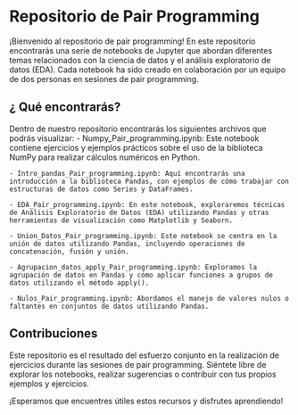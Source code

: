 # Repositorio de Pair Programming

¡Bienvenido al repositorio de pair programming! En este repositorio encontrarás una serie de notebooks de Jupyter que abordan diferentes temas relacionados con la ciencia de datos y el análisis exploratorio de datos (EDA). Cada notebook ha sido creado en colaboración por un equipo de dos personas en sesiones de pair programming.

## ¿ Qué encontrarás? 

Dentro de nuestro repositorio encontrarás los siguientes archivos que podrás visualizar: 
    - Numpy_Pair_programming.ipynb: Este notebook contiene ejercicios y ejemplos prácticos sobre el uso de la biblioteca NumPy para realizar cálculos numéricos en Python.

    - Intro_pandas_Pair_programming.ipynb: Aquí encontrarás una introducción a la biblioteca Pandas, con ejemplos de cómo trabajar con estructuras de datos como Series y DataFrames.

    - EDA_Pair_programming.ipynb: En este notebook, exploraremos técnicas de Análisis Exploratorio de Datos (EDA) utilizando Pandas y otras herramientas de visualización como Matplotlib y Seaborn.

    - Union_Datos_Pair_programming.ipynb: Este notebook se centra en la unión de datos utilizando Pandas, incluyendo operaciones de concatenación, fusión y unión.

    - Agrupacion_datos_apply_Pair_programming.ipynb: Exploramos la agrupación de datos en Pandas y cómo aplicar funciones a grupos de datos utilizando el método apply().

    - Nulos_Pair_programming.ipynb: Abordamos el manejo de valores nulos o faltantes en conjuntos de datos utilizando Pandas.

## Contribuciones

Este repositorio es el resultado del esfuerzo conjunto en la realización de ejercicios durante las sesiones de pair programming. Siéntete libre de explorar los notebooks, realizar sugerencias o contribuir con tus propios ejemplos y ejercicios.

¡Esperamos que encuentres útiles estos recursos y disfrutes aprendiendo!
